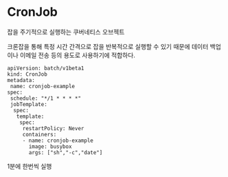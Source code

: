# CronJob

잡을 주기적으로 실행하는 쿠버네티스 오브젝트

크론잡을 통해 특정 시간 간격으로 잡을 반복적으로 실행할 수 있기 때문에 데이터 백업이나 이메일 전송 등의 용도로 사용하기에 적합하다.



```
apiVersion: batch/v1beta1
kind: CronJob
metadata:
 name: cronjob-example
spec:
 schedule: "*/1 * * * *"
 jobTemplate:
  spec:
   template:
    spec:
     restartPolicy: Never
     containers:
     - name: cronjob-example
       image: busybox
       args: ["sh","-c","date"]
```

1분에 한번씩 실행



